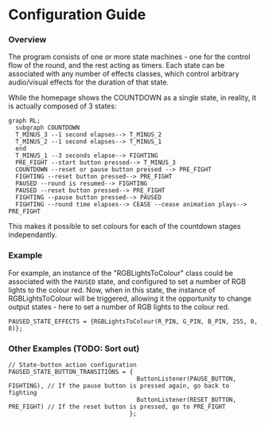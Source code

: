 Configuration Guide
===================

### Overview
The program consists of one or more state machines - one for the control flow of the round, and the rest acting as timers.
Each state can be associated with any number of effects classes, which control arbitrary audio/visual effects for the duration of that state.

While the homepage shows the COUNTDOWN as a single state, in reality, it is actually composed of 3 states:
```mermaid
graph RL;
  subgraph COUNTDOWN
  T_MINUS_3 --1 second elapses--> T_MINUS_2
  T_MINUS_2 --1 second elapses--> T_MINUS_1
  end
  T_MINUS_1 --3 seconds elapse--> FIGHTING
  PRE_FIGHT --start button pressed--> T_MINUS_3
  COUNTDOWN --reset or pause button pressed --> PRE_FIGHT
  FIGHTING --reset button pressed--> PRE_FIGHT
  PAUSED --round is resumed--> FIGHTING
  PAUSED --reset button pressed--> PRE_FIGHT
  FIGHTING --pause button pressed--> PAUSED
  FIGHTING --round time elapses--> CEASE --cease animation plays--> PRE_FIGHT
```
This makes it possible to set colours for each of the countdown stages independantly.

### Example
For example, an instance of the "RGBLightsToColour" class could be associated with the `PAUSED` state, and configured to set a number of RGB lights to the colour red.
Now, when in this state, the instance of RGBLightsToColour will be triggered, allowing it the opportunity to change output states - here to set a number of RGB lights to the colour red.

```
PAUSED_STATE_EFFECTS = {RGBLightsToColour(R_PIN, G_PIN, B_PIN, 255, 0, 0)};
```

### Other Examples (TODO: Sort out)
```
// State-button action configuration
PAUSED_STATE_BUTTON_TRANSITIONS = {
                                    ButtonListener(PAUSE_BUTTON, FIGHTING), // If the pause button is pressed again, go back to fighting
                                    ButtonListener(RESET_BUTTON, PRE_FIGHT) // If the reset button is pressed, go to PRE_FIGHT
                                  };
```

